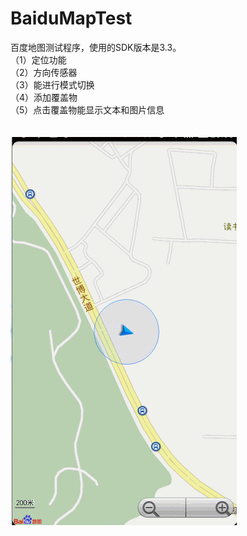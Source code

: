 # BaiduMapTest
百度地图测试程序，使用的SDK版本是3.3。<br>
（1）定位功能<br>
（2）方向传感器<br>
（3）能进行模式切换<br>
（4）添加覆盖物<br>
（5）点击覆盖物能显示文本和图片信息<br>
<br>
<br>
![image](https://github.com/ZhaoYukai/BaiduMapTest/blob/master/%E7%A4%BA%E4%BE%8B%E5%9B%BE%E7%89%87/%E7%A4%BA%E4%BE%8B%E5%9B%BE%E7%89%87.gif)
<br>
<br>
